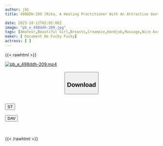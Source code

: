 ```yaml
---
author: j91
title: 498DDH-209 [Rika, A Healing Practitioner With An Attractive Gentleness And Maximum Maternal Instinct] Carefully Massages The Exhausted Customers’ Bodies And Serves Them Until They Are Satisfied. I Want All The Accumulated Waste To Be Drained Out, So I Relentlessly T*****e My Groin Area And Ejaculate A Large Amount With A High-Speed Hand Job On My Fully Erect Dick. They Lead Her To Their Own Pussies And Start Having Raw Sex, But They Can’t Stop Each Other And End Up Cumming Inside Each Other… (Rika Tsubaki)

date: 2023-10-12T02:05:00Z
image: "pb_e_498ddh-209.jpg"
tags: [Amateur,Beautiful Girl,Breasts,Creampie,Handjob,Massage,Nice Ass,Swimsuit]
maker: [ Document De Fucky Fucky]
actress: [ ]
---
```



{{< rawhtml >}}

<div class="video" data-videoid="wyzzgkjr9KFJ7zP">
    <a href="javascript:;">
        <img src="https://my.j91.asia/posts/pb_e_498ddh-209/pb_e_498ddh-209.jpg" width="WIDTH" height="HEIGHT" alt="pb_e_498ddh-209.mp4" loading="lazy">
    </a>
</div>

<script type="text/javascript" src="https://j91.asia/asset/on-demand-st.js"></script>

<br>
  <link rel="stylesheet" href="https://j91.asia/asset/bs5.css">
  
  <center>
  <button class="btn btn-primary" type="button" data-bs-toggle="collapse" data-bs-target=".multi-collapse" aria-expanded="false" aria-controls="multiCollapseExample1 multiCollapseExample2"><h2>Download</h2></button></center>
</p>
<div class="row">
  <div class="col">
    <div class="collapse multi-collapse" id="multiCollapseExample1">
      <div class="card card-body">
	      	      <br>
<div class="buttons">  
<a href="https://streamtape.to/v/wyzzgkjr9KFJ7zP"><button class="btn-hover color-3"><i class="fa fa-download"></i> ST</button></a></div>
    </div>
  </div>
</div>
  <div class="col">
    <div class="collapse multi-collapse" id="multiCollapseExample2">
      <div class="card card-body">
	      <br>
<div class="buttons">
    <a href="https://filelions.online/f/mngr2qouzhsn"><button class="btn-hover color-9"><i class="fa fa-download"></i> DAV</button></a></div>
<br><br>
      </div>
    </div>
  </div>
</div>

{{< /rawhtml >}}

